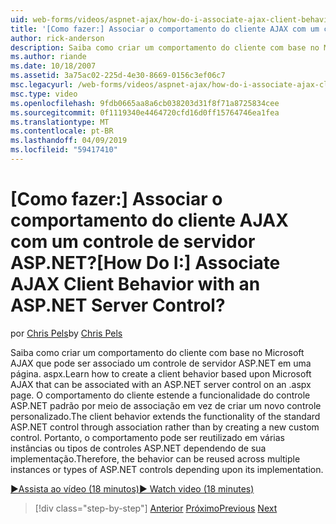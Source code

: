 ```yaml
---
uid: web-forms/videos/aspnet-ajax/how-do-i-associate-ajax-client-behavior-with-an-aspnet-server-control
title: '[Como fazer:] Associar o comportamento do cliente AJAX com um controle de servidor ASP.NET? | Microsoft Docs'
author: rick-anderson
description: Saiba como criar um comportamento do cliente com base no Microsoft AJAX que pode ser associado um controle de servidor ASP.NET em uma página. aspx. O comportamento do cliente e...
ms.author: riande
ms.date: 10/18/2007
ms.assetid: 3a75ac02-225d-4e30-8669-0156c3ef06c7
msc.legacyurl: /web-forms/videos/aspnet-ajax/how-do-i-associate-ajax-client-behavior-with-an-aspnet-server-control
msc.type: video
ms.openlocfilehash: 9fdb0665aa8a6cb038203d31f8f71a8725834cee
ms.sourcegitcommit: 0f1119340e4464720cfd16d0ff15764746ea1fea
ms.translationtype: MT
ms.contentlocale: pt-BR
ms.lasthandoff: 04/09/2019
ms.locfileid: "59417410"
---
```

# <a name="how-do-i-associate-ajax-client-behavior-with-an-aspnet-server-control"></a><span data-ttu-id="dabac-105">[Como fazer:] Associar o comportamento do cliente AJAX com um controle de servidor ASP.NET?</span><span class="sxs-lookup"><span data-stu-id="dabac-105">[How Do I:] Associate AJAX Client Behavior with an ASP.NET Server Control?</span></span>

<span data-ttu-id="dabac-106">por [Chris Pels](https://twitter.com/chrispels)</span><span class="sxs-lookup"><span data-stu-id="dabac-106">by [Chris Pels](https://twitter.com/chrispels)</span></span>

<span data-ttu-id="dabac-107">Saiba como criar um comportamento do cliente com base no Microsoft AJAX que pode ser associado um controle de servidor ASP.NET em uma página. aspx.</span><span class="sxs-lookup"><span data-stu-id="dabac-107">Learn how to create a client behavior based upon Microsoft AJAX that can be associated with an ASP.NET server control on an .aspx page.</span></span> <span data-ttu-id="dabac-108">O comportamento do cliente estende a funcionalidade do controle ASP.NET padrão por meio de associação em vez de criar um novo controle personalizado.</span><span class="sxs-lookup"><span data-stu-id="dabac-108">The client behavior extends the functionality of the standard ASP.NET control through association rather than by creating a new custom control.</span></span> <span data-ttu-id="dabac-109">Portanto, o comportamento pode ser reutilizado em várias instâncias ou tipos de controles ASP.NET dependendo de sua implementação.</span><span class="sxs-lookup"><span data-stu-id="dabac-109">Therefore, the behavior can be reused across multiple instances or types of ASP.NET controls depending upon its implementation.</span></span>

[<span data-ttu-id="dabac-110">&#9654;Assista ao vídeo (18 minutos)</span><span class="sxs-lookup"><span data-stu-id="dabac-110">&#9654; Watch video (18 minutes)</span></span>](https://channel9.msdn.com/Blogs/ASP-NET-Site-Videos/how-do-i-associate-ajax-client-behavior-with-an-aspnet-server-control)

> [!div class="step-by-step"]
> <span data-ttu-id="dabac-111">[Anterior](how-do-i-build-custom-server-controls-that-work-with-or-without-aspnet-ajax.md)
> [Próximo](how-do-i-retrieve-values-from-server-side-ajax-controls.md)</span><span class="sxs-lookup"><span data-stu-id="dabac-111">[Previous](how-do-i-build-custom-server-controls-that-work-with-or-without-aspnet-ajax.md)
[Next](how-do-i-retrieve-values-from-server-side-ajax-controls.md)</span></span>
